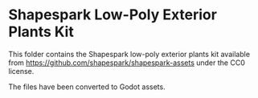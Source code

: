 # Shapespark Low-Poly Exterior Plants Kit
This folder contains the Shapespark low-poly exterior plants kit available 
from https://github.com/shapespark/shapespark-assets under the CC0
license.

The files have been converted to Godot assets.
